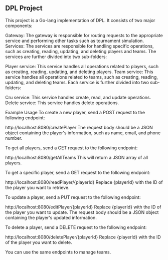 ## DPL Project
This project is a Go-lang implementation of DPL. It consists of two major components:

Gateway: The gateway is responsible for routing requests to the appropriate service and performing other tasks such as tournament simulation.
Services: The services are responsible for handling specific operations, such as creating, reading, updating, and deleting players and teams.
The services are further divided into two sub-folders:

Player service: This service handles all operations related to players, such as creating, reading, updating, and deleting players.
Team service: This service handles all operations related to teams, such as creating, reading, updating, and deleting teams.
Each service is further divided into two sub-folders:

Cru service: This service handles create, read, and update operations.
Delete service: This service handles delete operations.

Example Usage
To create a new player, send a POST request to the following endpoint:

http://localhost:8080/createPlayer
The request body should be a JSON object containing the player's information, such as name, email, and phone number.

To get all players, send a GET request to the following endpoint:

http://localhost:8080/getAllTeams
This will return a JSON array of all players.

To get a specific player, send a GET request to the following endpoint:

http://localhost:8080/readPlayer/{playerId}
Replace {playerId} with the ID of the player you want to retrieve.

To update a player, send a PUT request to the following endpoint:

http://localhost:8080/editPlayer/{playerId}
Replace {playerId} with the ID of the player you want to update. The request body should be a JSON object containing the player's updated information.

To delete a player, send a DELETE request to the following endpoint:

http://localhost:8080/deletePlayer/{playerId}
Replace {playerId} with the ID of the player you want to delete.

You can use the same endpoints to manage teams.

